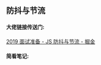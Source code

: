 ## 防抖与节流
#### 大佬链接传送门:
[2019 面试准备 \- JS 防抖与节流 \- 掘金](https://juejin.cn/post/6844903795420299278)
#### 简看笔记: